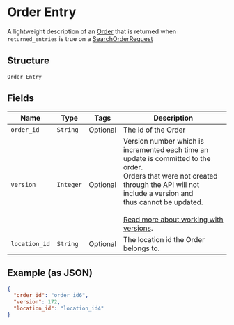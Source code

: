 
# Order Entry

A lightweight description of an [Order](#type-order) that is returned when `returned_entries` is true on a
[SearchOrderRequest](#type-searchorderrequest)

## Structure

`Order Entry`

## Fields

| Name | Type | Tags | Description |
|  --- | --- | --- | --- |
| `order_id` | `String` | Optional | The id of the Order |
| `version` | `Integer` | Optional | Version number which is incremented each time an update is committed to the order.<br>Orders that were not created through the API will not include a version and<br>thus cannot be updated.<br><br>[Read more about working with versions](https://developer.squareup.com/docs/orders-api/manage-orders#update-orders). |
| `location_id` | `String` | Optional | The location id the Order belongs to. |

## Example (as JSON)

```json
{
  "order_id": "order_id6",
  "version": 172,
  "location_id": "location_id4"
}
```

